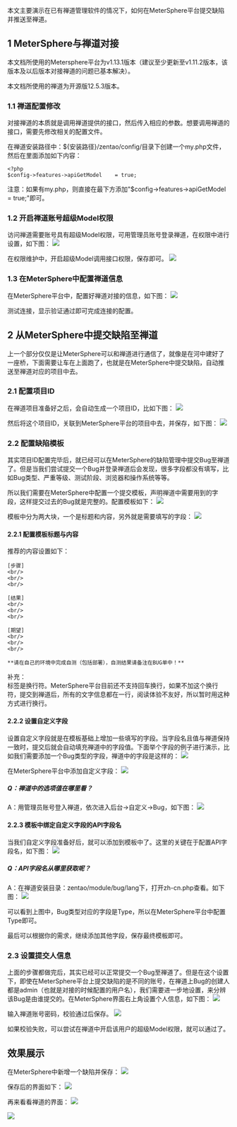 本文主要演示在已有禅道管理软件的情况下，如何在MeterSphere平台提交缺陷并推送至禅道。

## 1 MeterSphere与禅道对接
本文档所使用的Metersphere平台为v1.13.1版本（建议至少更新至v1.11.2版本，该版本及以后版本对接禅道的问题已基本解决）。

本文档所使用的禅道为开源版12.5.3版本。

### 1.1 禅道配置修改
对接禅道的本质就是调用禅道提供的接口，然后传入相应的参数。想要调用禅道的接口，需要先修改相关的配置文件。

在禅道安装路径中：${安装路径}/zentao/config/目录下创建一个my.php文件，然后在里面添加如下内容：
```
<?php
$config->features->apiGetModel    = true;
```
注意：如果有my.php，则直接在最下方添加"$config->features->apiGetModel = true;"即可。

### 1.2 开启禅道账号超级Model权限
访问禅道需要账号具有超级Model权限，可用管理员账号登录禅道，在权限中进行设置，如下图：
![](../img/tutorial/use_zentao/禅道权限.png)

在权限维护中，开启超级Model调用接口权限，保存即可。
![](../img/tutorial/use_zentao/超级model权限.png)

### 1.3 在MeterSphere中配置禅道信息
在MeterSphere平台中，配置好禅道对接的信息，如下图：
![](../img/tutorial/use_zentao/配置禅道.png)

测试连接，显示验证通过即可完成连接的配置。

## 2 从MeterSphere中提交缺陷至禅道
上一个部分仅仅是让MeterSphere可以和禅道进行通信了，就像是在河中建好了一座桥，下面需要让车在上面跑了，也就是在MeterSphere中提交缺陷，自动推送至禅道对应的项目中去。

### 2.1 配置项目ID
在禅道项目准备好之后，会自动生成一个项目ID，比如下图：
![](../img/tutorial/use_zentao/禅道ID.png)

然后将这个项目ID，关联到MeterSphere平台的项目中去，并保存，如下图：
![](../img/tutorial/use_zentao/关联禅道.png)

### 2.2 配置缺陷模板
其实项目ID配置完毕后，就已经可以在MeterSphere的缺陷管理中提交Bug至禅道了。但是当我们尝试提交一个Bug并登录禅道后会发现，很多字段都没有填写，比如Bug类型、严重等级、测试阶段、浏览器和操作系统等等。

所以我们需要在MeterSphere中配置一个提交模板，声明禅道中需要用到的字段，这样提交过去的Bug就是完整的。配置模板如下：
![](../img/tutorial/use_zentao/缺陷模板.png)

模板中分为两大块，一个是标题和内容，另外就是需要填写的字段：
![](../img/tutorial/use_zentao/填写字段.png)

#### 2.2.1 配置模板标题与内容
推荐的内容设置如下：
```
[步骤]
<br/>
<br/>
<br/>

[结果]
<br/>
<br/>
<br/>

[期望]
<br/>
<br/>
<br/>

**请在自己的环境中完成自测（包括部署），自测结果请备注在BUG单中！**
```
补充：<br/>标签是换行符。MeterSphere平台目前还不支持回车换行，如果不加这个换行符，提交到禅道后，所有的文字信息都在一行，阅读体验不友好，所以暂时用这种方式进行换行。

#### 2.2.2 设置自定义字段
设置自定义字段就是在模板基础上增加一些填写的字段。当字段名且值与禅道保持一致时，提交后就会自动填充禅道中的字段值。下面举个字段的例子进行演示，比如我们需要添加一个Bug类型的字段，禅道中的字段是这样的：
![](../img/tutorial/use_zentao/自定义字段.png)

在MeterSphere平台中添加自定义字段：
![](../img/tutorial/use_zentao/ms自定义字段.png)

##### Q：禅道中的选项值在哪里看？
A：用管理员账号登入禅道，依次进入后台→自定义→Bug，如下图：
![](../img/tutorial/use_zentao/禅道选项值.png)

#### 2.2.3 模板中绑定自定义字段的API字段名
当我们自定义字段准备好后，就可以添加到模板中了。这里的关键在于配置API字段名，如下图：
![](../img/tutorial/use_zentao/API字段名.png)

##### Q：API字段名从哪里获取呢？
A：在禅道安装目录：zentao/module/bug/lang下，打开zh-cn.php查看。如下图：
![](../img/tutorial/use_zentao/API字段.png)

可以看到上图中，Bug类型对应的字段是Type，所以在MeterSphere平台中配置Type即可。

最后可以根据你的需求，继续添加其他字段，保存最终模板即可。

### 2.3 设置提交人信息
上面的步骤都做完后，其实已经可以正常提交一个Bug至禅道了。但是在这个设置下，即使在MeterSphere平台上提交缺陷的是不同的账号，在禅道上Bug的创建人都是admin（也就是对接的时候配置的用户名），我们需要进一步地设置，来分辨该Bug是由谁提交的。在MeterSphere界面右上角设置个人信息，如下图：
![](../img/tutorial/use_zentao/个人信息.png)

输入禅道账号密码，校验通过后保存。
![](../img/tutorial/use_zentao/账号密码.png)

如果校验失败，可以尝试在禅道中开启该用户的超级Model权限，就可以通过了。

## 效果展示
在MeterSphere中新增一个缺陷并保存：
![](../img/tutorial/use_zentao/新建缺陷.png)

保存后的界面如下：
![](../img/tutorial/use_zentao/保存.png)

再来看看禅道的界面：
![](../img/tutorial/use_zentao/禅道页面.png)

![](../img/tutorial/use_zentao/缺陷内容.png)